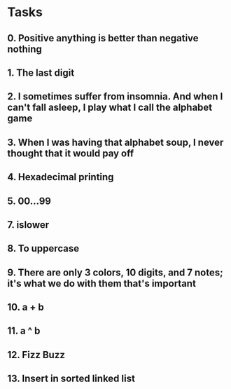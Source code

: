# Tasks

## 0. Positive anything is better than negative nothing

## 1. The last digit

## 2. I sometimes suffer from insomnia. And when I can't fall asleep, I play what I call the alphabet game

## 3. When I was having that alphabet soup, I never thought that it would pay off

## 4. Hexadecimal printing

## 5. 00...99

## 7. islower

## 8. To uppercase

## 9. There are only 3 colors, 10 digits, and 7 notes; it's what we do with them that's important

## 10. a + b

## 11. a ^ b

## 12. Fizz Buzz

## 13. Insert in sorted linked list
